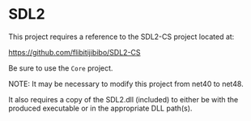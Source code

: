 ﻿# SDL2

This project requires a reference to the SDL2-CS project located at:

https://github.com/flibitijibibo/SDL2-CS

Be sure to use the `Core` project.

NOTE: It may be necessary to modify this project from net40 to net48.

It also requires a copy of the SDL2.dll (included) to either be with the
produced executable or in the appropriate DLL path(s).
